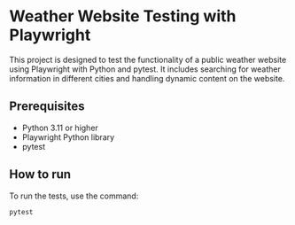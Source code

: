 # Weather Website Testing with Playwright

This project is designed to test the functionality of a public weather website using Playwright with Python and pytest. It includes searching for weather information in different cities and handling dynamic content on the website.

## Prerequisites

- Python 3.11 or higher
- Playwright Python library
- pytest

## How to run
To run the tests, use the command:

`pytest`